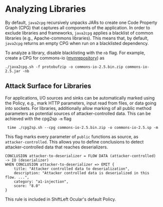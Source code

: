 # Analyzing Libraries

By default, `java2cpg` recursively unpacks JARs to create one Code
Property Graph (CPG) that captures all components of the application. In
order to exclude libraries and frameworks, `java2cpg` applies a
blacklist of common libraries (e.g., Apache-commons libraries). This
means that, by default, `java2cpg` returns an empty CPG when run
on a blacklisted dependency.

To analyze a library, disable blacklisting with the `nb` flag.
For example, create a CPG for commons-io
([mvnrepository](http://central.maven.org/maven2/commons-io/commons-io/2.5/commons-io-2.5.jar))
as 

```
./java2cpg.sh -f protobufzip -o commons-io-2.5.bin.zip commons-io-2.5.jar -nb

```

## Attack Surface for Libraries

For applications, I/O sources and sinks can be automatically marked using 
the Policy, e.g., mark HTTP parameters, input read from files, or
data going into sockets. For libraries, additionally allow
marking of all public method parameters as potential sources of
attacker-controlled data. This can be achieved with the cpg2sp `-m` flag

```
 time ./cpg2sp.sh --cpg commons-io-2.5.bin.zip -o commons-io-2.5.sp -m 
```

This flag marks every parameter of `public` functions as source, as `attacker-controlled`. This allows you to define
conclusions to detect attacker-controlled data
that reaches deserializers.

```
CONCLUSION attacker-to-deserializer = FLOW DATA (attacker-controlled) -> IO (deserializer)
WHEN CONCLUSION attacker-to-deserializer => EMIT {
    title: "Attacker controlled data to deserialization",
    description: "Attacker controlled data is deserialized in this flow. ...",
    category: "a1-injection",
    score: "8.0"
}
```

This rule is included in ShiftLeft Ocular's default Policy.
